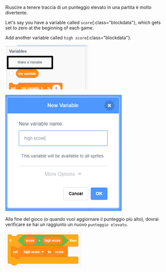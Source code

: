 Riuscire a tenere traccia di un punteggio elevato in una partita è molto divertente.

Let's say you have a variable called `score`{:class="blockdata"}, which gets set to zero at the beginning of each game.

Add another variable called `high score`{:class="blockdata"}.

![variables menu with Make a Variable highlighted](images/make-variable-annotated.png)

![new variable popup box with high score as the variable name](images/make-high-score-variable.png)

Alla fine del gioco (o quando vuoi aggiornare il punteggio più alto), dovrai verificare se hai un raggiunto un nuovo `punteggio elevato`.

![code blocks require to make high score equal score](images/check-for-high-score.png)